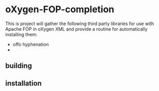 # oXygen-FOP-completion

This is project will gather the following third party libraries for use with Apache FOP in oXygen XML and provide a routine for automatically installing them:

- offo hyphenation
- 

## building

## installation

